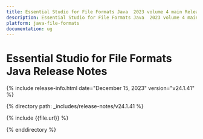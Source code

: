 ```yaml
---
title: Essential Studio for File Formats Java  2023 volume 4 main Release Release Notes  
description: Essential Studio for File Formats Java  2023 volume 4 main Release Release Notes  
platform: java-file-formats
documentation: ug
---
```


# Essential Studio for File Formats Java Release Notes  

{% include release-info.html date="December 15, 2023"   version="v24.1.41" %} 

{% directory path: _includes/release-notes/v24.1.41 %}

{% include {{file.url}} %}

{% enddirectory %}

